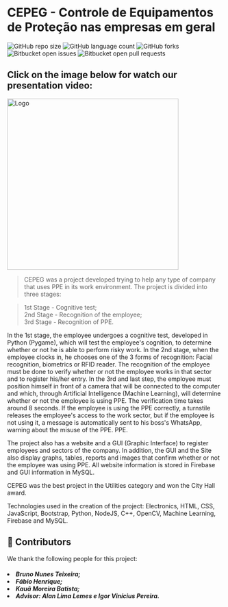 # CEPEG - Controle de Equipamentos de Proteção nas empresas em geral

![GitHub repo size](https://img.shields.io/github/repo-size/KauaMB2/Projete2022-Equipe3010ES?style=for-the-badge)
![GitHub language count](https://img.shields.io/github/languages/count/KauaMB2/Projete2022-Equipe3010ES?style=for-the-badge)
![GitHub forks](https://img.shields.io/github/forks/KauaMB2/Projete2022-Equipe3010ES?style=for-the-badge)
![Bitbucket open issues](https://img.shields.io/bitbucket/issues/KauaMB2/Projete2022-Equipe3010ES?style=for-the-badge)
![Bitbucket open pull requests](https://img.shields.io/bitbucket/pr-raw/KauaMB2/Projete2022-Equipe3010ES?style=for-the-badge)

## Click on the image below for watch our presentation video:

<a href="https://www.youtube.com/watch?v=znH3ytHdZ10&t"><img src="https://i9.ytimg.com/vi_webp/znH3ytHdZ10/mqdefault.webp?v=63365959&sqp=CODDnZwG&rs=AOn4CLBA2E2K9epQ0qHE9ME5V8N6Hbz9eA" alt="Logo" width="400px;"></a>

>CEPEG was a project developed trying to help any type of company that uses PPE in its work environment. The project is divided into three stages:

>1st Stage - Cognitive test;<br>
>2nd Stage - Recognition of the employee;<br>
>3rd Stage - Recognition of PPE.<br>

In the 1st stage, the employee undergoes a cognitive test, developed in Python (Pygame), which will test the employee's cognition, to determine whether or not he is able to perform risky work.
In the 2nd stage, when the employee clocks in, he chooses one of the 3 forms of recognition: Facial recognition, biometrics or RFID reader. The recognition of the employee must be done to verify whether or not the employee works in that sector and to register his/her entry.
In the 3rd and last step, the employee must position himself in front of a camera that will be connected to the computer and which, through Artificial Intelligence (Machine Learning), will determine whether or not the employee is using PPE. The verification time takes around 8 seconds.
If the employee is using the PPE correctly, a turnstile releases the employee's access to the work sector, but if the employee is not using it, a message is automatically sent to his boss's WhatsApp, warning about the misuse of the PPE. PPE.

The project also has a website and a GUI (Graphic Interface) to register employees and sectors of the company. In addition, the GUI and the Site also display graphs, tables, reports and images that confirm whether or not the employee was using PPE. All website information is stored in Firebase and GUI information in MySQL.

CEPEG was the best project in the Utilities category and won the City Hall award.

Technologies used in the creation of the project: Electronics, HTML, CSS, JavaScript, Bootstrap, Python, NodeJS, C++, OpenCV, Machine Learning, Firebase and MySQL.

## 🤝 Contributors
We thank the following people for this project:

<h5>
<li>Bruno Nunes Teixeira;
<li>Fábio Henrique;
<li>Kauã Moreira Batista;
<li>Advisor: Alan Lima Lemes e Igor Vinícius Pereira.
</h5>
